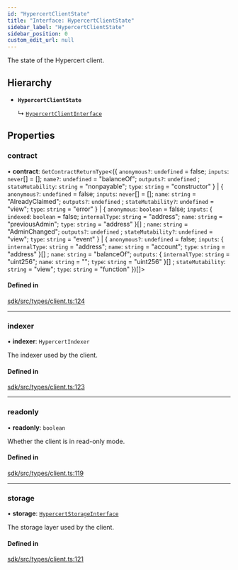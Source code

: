 ```yaml
---
id: "HypercertClientState"
title: "Interface: HypercertClientState"
sidebar_label: "HypercertClientState"
sidebar_position: 0
custom_edit_url: null
---
```


The state of the Hypercert client.

## Hierarchy

- **`HypercertClientState`**

  ↳ [`HypercertClientInterface`](HypercertClientInterface.md)

## Properties

### contract

• **contract**: `GetContractReturnType`<(\{ `anonymous?`: `undefined` = false; `inputs`: `never`[] = []; `name?`: `undefined` = "balanceOf"; `outputs?`: `undefined` ; `stateMutability`: `string` = "nonpayable"; `type`: `string` = "constructor" } \| \{ `anonymous?`: `undefined` = false; `inputs`: `never`[] = []; `name`: `string` = "AlreadyClaimed"; `outputs?`: `undefined` ; `stateMutability?`: `undefined` = "view"; `type`: `string` = "error" } \| \{ `anonymous`: `boolean` = false; `inputs`: \{ `indexed`: `boolean` = false; `internalType`: `string` = "address"; `name`: `string` = "previousAdmin"; `type`: `string` = "address" }[] ; `name`: `string` = "AdminChanged"; `outputs?`: `undefined` ; `stateMutability?`: `undefined` = "view"; `type`: `string` = "event" } \| \{ `anonymous?`: `undefined` = false; `inputs`: \{ `internalType`: `string` = "address"; `name`: `string` = "account"; `type`: `string` = "address" }[] ; `name`: `string` = "balanceOf"; `outputs`: \{ `internalType`: `string` = "uint256"; `name`: `string` = ""; `type`: `string` = "uint256" }[] ; `stateMutability`: `string` = "view"; `type`: `string` = "function" })[]\>

#### Defined in

[sdk/src/types/client.ts:124](https://github.com/hypercerts-org/hypercerts/blob/0793659/sdk/src/types/client.ts#L124)

---

### indexer

• **indexer**: `HypercertIndexer`

The indexer used by the client.

#### Defined in

[sdk/src/types/client.ts:123](https://github.com/hypercerts-org/hypercerts/blob/0793659/sdk/src/types/client.ts#L123)

---

### readonly

• **readonly**: `boolean`

Whether the client is in read-only mode.

#### Defined in

[sdk/src/types/client.ts:119](https://github.com/hypercerts-org/hypercerts/blob/0793659/sdk/src/types/client.ts#L119)

---

### storage

• **storage**: [`HypercertStorageInterface`](HypercertStorageInterface.md)

The storage layer used by the client.

#### Defined in

[sdk/src/types/client.ts:121](https://github.com/hypercerts-org/hypercerts/blob/0793659/sdk/src/types/client.ts#L121)
